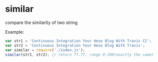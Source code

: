 # similar
compare the similarity of two string

Example:
```javascript
var str1 = 'Continuous Integration Your Hexo Blog With Travis CI';
var str2 = 'Continuous Integration Your Hexo Blog With Travis';
var similar = require('./index.js');
similar(str1, str2); // return 77.77, range 0-100(exactly the same)
```

